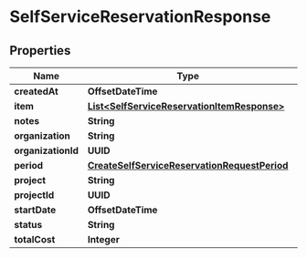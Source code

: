 

# SelfServiceReservationResponse


## Properties

| Name | Type | Description | Notes |
|------------ | ------------- | ------------- | -------------|
|**createdAt** | **OffsetDateTime** |  |  [optional] |
|**item** | [**List&lt;SelfServiceReservationItemResponse&gt;**](SelfServiceReservationItemResponse.md) |  |  [optional] |
|**notes** | **String** |  |  [optional] |
|**organization** | **String** |  |  [optional] |
|**organizationId** | **UUID** |  |  [optional] |
|**period** | [**CreateSelfServiceReservationRequestPeriod**](CreateSelfServiceReservationRequestPeriod.md) |  |  [optional] |
|**project** | **String** |  |  [optional] |
|**projectId** | **UUID** |  |  [optional] |
|**startDate** | **OffsetDateTime** |  |  [optional] |
|**status** | **String** |  |  [optional] |
|**totalCost** | **Integer** |  |  [optional] |



